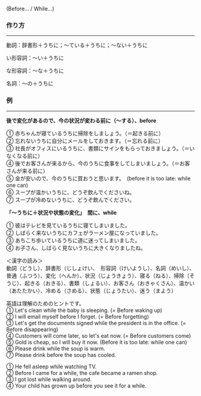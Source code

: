 (Before... / While...)
### 作り方
***
動詞：辞書形＋うちに；～ている＋うちに；～ない＋うちに

い形容詞：～い＋うちに

な形容詞：～な＋うちに

名詞：～の＋うちに

### 例
***
**後で変化があるので、今の状況が変わる前に（～する）、before**  

① 赤ちゃんが寝ているうちに掃除をしましょう。（＝起きる前に）  
② 忘れないうちに自分にメールをしておきます。（＝忘れる前に）  
③ 社長がオフィスにいるうちに、書類にサインをもらっておきましょう。（＝いなくなる前に）  
④ 後でお客さんが来るから、今のうちに食事をしてしまいましょう。（＝お客さんが来る前に）  
⑤ 金が安いので、今のうちに買おうと思います。　(before it is too late: while one can)  
⑥ スープが温かいうちに、どうぞ飲んでくださいね。  
⑦ スープが冷めないうちに、どうぞ飲んでください。  

**「〜うちに＋状況や状態の変化」　間に、while**  

① 彼はテレビを見ているうちに寝てしまいました。  
② しばらく来ないうちにカフェがラーメン屋になっていました。  
③ あちこち歩いているうちに道に迷ってしまいました。  
④ お子さん、しばらく見ないうちに大きくなりましたね。  

＜漢字の読み＞  
動詞（どうし）、辞書形（じしょけい、　形容詞（けいようし）、名詞（めいし）、普通（ふつう）、変化（へんか）、状況（じょうきょう）、寝る（ねる）、掃除（そうじ）、起きる（おきる）、書類（しょるい）、お客さん（おきゃくさん）、温かい（あたたかい）、冷める（さめる）、状態（じょうたい）、迷う（まよう）  
  
英語は理解のためのヒントです。  
① Let's clean while the baby is sleeping. (= Before waking up)  
② I will email myself before I forget. (= Before forgetting)  
③ Let's get the documents signed while the president is in the office. (= Before disappearing)  
④ Customers will come later, so let's eat now. (= Before customers come)  
⑤ Gold is cheap, so I will buy it now. (Before it is too late: while one can)  
⑥ Please drink while the soup is warm.  
⑦ Please drink before the soup has cooled.  
  
① He fell asleep while watching TV.  
② Before I came for a while, the cafe became a ramen shop.  
③ I got lost while walking around.  
④ Your child has grown up before you see it for a while.